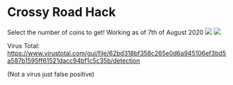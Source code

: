 # Crossy Road Hack
Select the number of coins to get!
Working as of 7th of August 2020
![](https://i.imgur.com/cvfVO1H.png)
![](https://i.imgur.com/4CTIV4I.png)


Virus Total: https://www.virustotal.com/gui/file/62bd318bf358c265e0d6a945106ef3bd5a587b1595ff61521dacc94bf1c5c35b/detection

(Not a virus just false positive)
